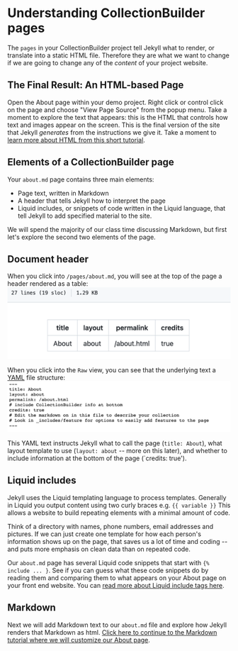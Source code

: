 # Understanding CollectionBuilder pages

The `pages` in your CollectionBuilder project tell Jekyll what to render, or translate into a static HTML file. Therefore they are what we want to change if we are going to change any of the *content* of your project website. 

## The Final Result: An HTML-based Page

Open the About page within your demo project. Right click or control click on the page and choose "View Page Source" from the popup menu. Take a moment to explore the text that appears: this is the HTML that controls how text and images appear on the screen. This is the final version of the site that Jekyll *generates* from the instructions we give it. Take a moment to [learn more about HTML from this short tutorial](https://github.com/learn-static/foundations-1-html/blob/main/2-example.md).

## Elements of a CollectionBuilder page

Your `about.md` page contains three main elements:
* Page text, written in Markdown
* A header that tells Jekyll how to interpret the page
* Liquid includes, or snippets of code written in the Liquid language, that tell Jekyll to add specified material to the site.

We will spend the majority of our class time discussing Markdown, but first let's explore the second two elements of the page.

## Document header
When you click into `/pages/about.md`, you will see at the top of the page a header rendered as a table:
![Image of a header in GitHub](/images/about-header.png)

When you click into the `Raw` view, you can see that the underlying text a [YAML](https://en.wikipedia.org/wiki/YAML) file structure:
![image of the yaml header of the about page in raw text](/images/about-header-raw.png)

This YAML text instructs Jekyll what to call the page (`title: About`), what layout template to use (`layout: about` -- more on this later), and whether to include information at the bottom of the page (`credits: true').


## Liquid includes

Jekyll uses the Liquid templating language to process templates. Generally in Liquid you output content using two curly braces e.g. `{{ variable }}` This allows a website to build repeating elements with a minimal amount of code. 

Think of a directory with names, phone numbers, email addresses and pictures. If we can just create one template for how each person's information shows up on the page, that saves us a lot of time and coding -- and puts more emphasis on clean data than on repeated code. 

Our `about.md` page has several Liquid code snippets that start with `{% include ... }`. See if you can guess what these code snippets do by reading them and comparing them to what appears on your About page on your front end website. You can [read more about Liquid include tags here](https://shopify.dev/api/liquid/tags/deprecated-tags#include).

## Markdown

Next we will add Markdown text to our `about.md` file and explore how Jekyll renders that Markdown as html. [Click here to continue to the Markdown tutorial where we will customize our About page](https://github.com/learn-static/collectionbuilder-workshop/blob/main/markdown.md).
